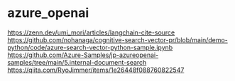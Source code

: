 # azure_openai

https://zenn.dev/umi_mori/articles/langchain-cite-source
https://github.com/nohanaga/cognitive-search-vector-pr/blob/main/demo-python/code/azure-search-vector-python-sample.ipynb
https://github.com/Azure-Samples/jp-azureopenai-samples/tree/main/5.internal-document-search
https://qiita.com/RyoJimmer/items/1e26448f088760822547
